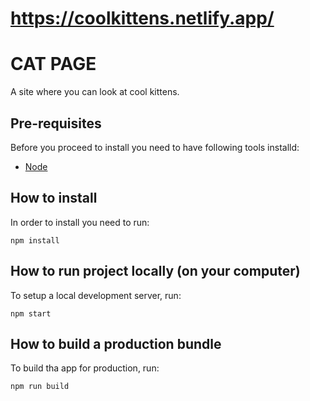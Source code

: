 # https://coolkittens.netlify.app/

# CAT PAGE

A site where you can look at cool kittens.

## Pre-requisites

Before you proceed to install you need to have following tools installd:
- [Node](https://nodejs.org/en/)

## How to install

In order to install you need to run:
```
npm install 
```
## How to run project locally (on your computer)

To setup a local development server, run:

```
npm start
```

## How to build a production bundle

To build tha app for production, run:

```
npm run build
